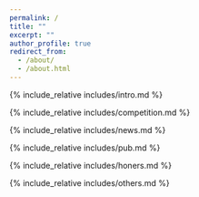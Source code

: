 ```yaml
---
permalink: /
title: ""
excerpt: ""
author_profile: true
redirect_from: 
  - /about/
  - /about.html
---
```


<span class='anchor' id='about-me'></span>
{% include_relative includes/intro.md %}

{% include_relative includes/competition.md %}

{% include_relative includes/news.md %}

{% include_relative includes/pub.md %}

{% include_relative includes/honers.md %}

{% include_relative includes/others.md %}
